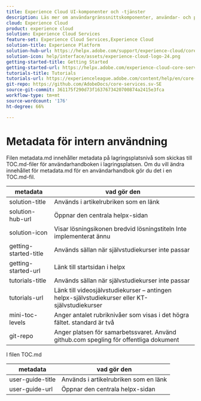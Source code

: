 ```yaml
---
title: Experience Cloud UI-komponenter och -tjänster
description: Läs mer om användargränssnittskomponenter, användar- och produktadministration i Adobe Admin Console, Audience Library, kundattribut, Experience Cloud Assets med flera.
cloud: Experience Cloud
product: experience cloud
solution: Experience Cloud Services
feature-set: Experience Cloud Services,Experience Cloud
solution-title: Experience Platform
solution-hub-url: https://helpx.adobe.com/support/experience-cloud/core-services.html
solution-icon: help/interface/assets/experience-cloud-logo-24.png
getting-started-title: Getting Started
getting-started-url: https://helpx.adobe.com/experience-cloud-core-services/get-started.html
tutorials-title: Tutorials
tutorials-url: https://experienceleague.adobe.com/content/help/en/core-services-learn/tutorials/overview.html
git-repo: https://github.com/AdobeDocs/core-services.sv-SE
source-git-commit: 361175f290d73f1637673420700874a2415e3fca
workflow-type: tm+mt
source-wordcount: '176'
ht-degree: 66%

---
```



# Metadata för intern användning

Filen metadata.md innehåller metadata på lagringsplatsnivå som skickas till TOC.md-filer för användarhandboken i lagringsplatsen. Om du vill ändra innehållet för metadata.md för en användarhandbok gör du det i en TOC.md-fil.

| metadata | vad gör den |
|--- |--- |
| solution-title | Används i artikelrubriken som en länk |
| solution-hub-url | Öppnar den centrala helpx-sidan |
| solution-icon | Visar lösningsikonen bredvid lösningstiteln Inte implementerat ännu |
| getting-started-title | Används sällan när självstudiekurser inte passar |
| getting-started-url | Länk till startsidan i helpx |
| tutorials-title | Används sällan när självstudiekurser inte passar |
| tutorials-url | Länk till videosjälvstudiekurser – antingen helpx-självstudiekurser eller KT-självstudiekurser |
| mini-toc-levels | Anger antalet rubriknivåer som visas i det högra fältet. standard är två |
| git-repo | Anger platsen för samarbetssvaret. Använd github.com spegling för offentliga dokument |

I filen TOC.md

| metadata | vad gör den |
|--- |--- |
| user-guide-title | Används i artikelrubriken som en länk |
| user-guide-url | Öppnar den centrala helpx-sidan |
